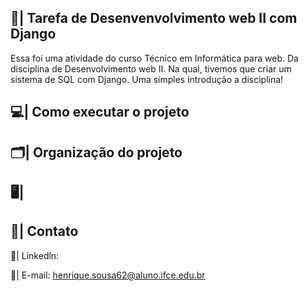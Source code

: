 ## 📑| Tarefa de Desenvenvolvimento web II com Django
 
  Essa foi uma atividade do curso Técnico em Informática para web. Da disciplina de Desenvolvimento web II. Na qual, tivemos que criar um sistema de SQL com Django. Uma simples introdução a disciplina!  
    
## 💻| Como executar o projeto   
 
## 🗂️| Organização do projeto   
 
## 🖥️|   
  
  
## 📧| Contato 
  
  📱| Linkedln: 

  📩| E-mail: henrique.sousa62@aluno.ifce.edu.br





 
